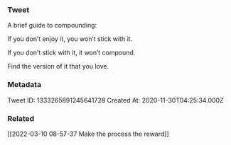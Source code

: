 ### Tweet
A brief guide to compounding:

If you don’t enjoy it, you won’t stick with it.

If you don’t stick with it, it won’t compound.

Find the version of it that you love.

### Metadata
Tweet ID: 1333265891245641728
Created At: 2020-11-30T04:25:34.000Z

### Related
[[2022-03-10 08-57-37 Make the process the reward]]

